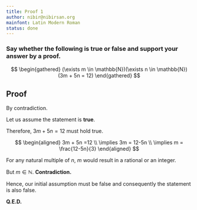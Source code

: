```yaml
---
title: Proof 1
author: nibir@nibirsan.org
mainfont: Latin Modern Roman
status: done
---
```

### Say whether the following is true or false and support your answer by a proof.

$$
\begin{gathered}
(\exists m \in \mathbb{N})(\exists n \in \mathbb{N})(3m + 5n = 12)
\end{gathered}
$$

## Proof

By contradiction.

Let us assume the statement is **true**.

Therefore, $3m + 5n =12$ must hold true.

$$
\begin{aligned}
3m + 5n =12 \\
\implies 3m = 12-5n \\
\implies m = \frac{12-5n}{3}
\end{aligned}
$$

For any natural multiple of $n$, $m$ would result in a rational or an integer.

But $m \in \mathbb{N}$. **Contradiction.**

Hence, our initial assumption must be false and consequently the statement is also false.

**Q.E.D.**